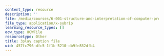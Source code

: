 ```yaml
---
content_type: resource
description: ''
file: /media/courses/6-001-structure-and-interpretation-of-computer-programs-spring-2005/457fc796dfc51f1b5210db9fe832dfb4_Z8-qWEEwTCk.srt
file_type: application/x-subrip
learning_resource_types: []
ocw_type: OCWFile
resourcetype: Other
title: 3play caption file
uid: 457fc796-dfc5-1f1b-5210-db9fe832dfb4
---
```

